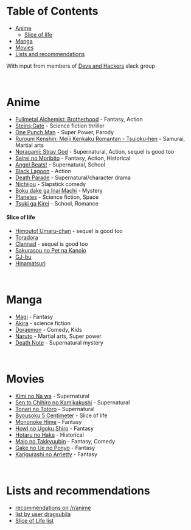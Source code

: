 # <a name="table-of-contents"></a>Table of Contents

* [Anime](#anime)
    * [Slice of life](#slice-of-life)
* [Manga](#manga)
* [Movies](#movies)
* [Lists and recommendations](#lists-and-recommendations)

With input from members of [Devs and Hackers](http://devup.in/) slack group

<br>

# <a name="anime"></a>Anime

* [Fullmetal Alchemist: Brotherhood](https://myanimelist.net/anime/5114/Fullmetal_Alchemist__Brotherhood) - Fantasy, Action
* [Steins;Gate](https://myanimelist.net/anime/9253/Steins_Gate) - Science fiction thriller
* [One Punch Man](https://myanimelist.net/anime/30276/One_Punch_Man) - Super Power, Parody
* [Rurouni Kenshin: Meiji Kenkaku Romantan - Tsuioku-hen](https://myanimelist.net/anime/44/Rurouni_Kenshin__Meiji_Kenkaku_Romantan_-_Tsuioku-hen) - Samurai, Martial arts
* [Noragami: Stray God](https://myanimelist.net/anime/20507/Noragami) - Supernatural, Action, sequel is good too
* [Seirei no Moribito](https://myanimelist.net/anime/1827/Seirei_no_Moribito) - Fantasy, Action, Historical
* [Angel Beats!](https://myanimelist.net/anime/6547/Angel_Beats) - Supernatural, School
* [Black Lagoon](https://myanimelist.net/anime/889/Black_Lagoon) - Action
* [Death Parade](https://myanimelist.net/anime/28223/Death_Parade) - Supernatural/character drama
* [Nichijou](https://myanimelist.net/anime/10165/Nichijou) - Slapstick comedy
* [Boku dake ga Inai Machi](https://myanimelist.net/anime/31043/Boku_dake_ga_Inai_Machi) - Mystery
* [Planetes](https://myanimelist.net/anime/329/Planetes) - Science fiction, Space
* [Tsuki ga Kirei](https://myanimelist.net/anime/34822/Tsuki_ga_Kirei) - School, Romance

#### <a name="slice-of-life"></a>Slice of life

* [Himouto! Umaru-chan](https://myanimelist.net/anime/28825/Himouto_Umaru-chan) - sequel is good too
* [Toradora](https://myanimelist.net/anime/4224/Toradora)
* [Clannad](https://myanimelist.net/anime/2167/Clannad) - sequel is good too
* [Sakurasou no Pet na Kanojo](https://myanimelist.net/anime/13759/Sakurasou_no_Pet_na_Kanojo)
* [GJ-bu](https://myanimelist.net/anime/14811/GJ-bu) 
* [Hinamatsuri](https://myanimelist.net/anime/36296/Hinamatsuri)

<br>

# <a name="manga"></a>Manga

* [Magi](https://myanimelist.net/manga/14790/Magi) - Fantasy
* [Akira](https://myanimelist.net/manga/664/Akira) - science fiction
* [Doraemon](https://myanimelist.net/manga/1032/Doraemon) - Comedy, Kids
* [Naruto](https://myanimelist.net/manga/11/Naruto) - Martial arts, Super power
* [Death Note](https://myanimelist.net/manga/21/Death_Note) - Supernatural mystery

<br>

# <a name="movies"></a>Movies

* [Kimi no Na wa](https://myanimelist.net/anime/32281/Kimi_no_Na_wa) - Supernatural
* [Sen to Chihiro no Kamikakushi](https://myanimelist.net/anime/199/Sen_to_Chihiro_no_Kamikakushi) - Supernatural
* [Tonari no Totoro](https://myanimelist.net/anime/523/Tonari_no_Totoro) - Supernatural
* [Byousoku 5 Centimeter](https://myanimelist.net/anime/1689/Byousoku_5_Centimeter) - Slice of life
* [Mononoke Hime](https://myanimelist.net/anime/164/Mononoke_Hime) - Fantasy
* [Howl no Ugoku Shiro](https://myanimelist.net/anime/431/Howl_no_Ugoku_Shiro) - Fantasy
* [Hotaru no Haka](https://myanimelist.net/anime/578/Hotaru_no_Haka) - Historical
* [Majo no Takkyuubin](https://myanimelist.net/anime/512/Majo_no_Takkyuubin) - Fantasy, Comedy
* [Gake no Ue no Ponyo](https://myanimelist.net/anime/2890/Gake_no_Ue_no_Ponyo) - Fantasy
* [Karigurashi no Arrietty](https://myanimelist.net/anime/7711/Karigurashi_no_Arrietty) - Fantasy

<br>

# <a name="lists-and-recommendations"></a>Lists and recommendations

* [recommendations on /r/anime](https://www.reddit.com/r/anime/wiki/recommendations)
* [list by user dragsubila](https://myanimelist.net/animelist/dragsubila?status=7&order=4&order2=0)
* [Slice of Life list](https://myanimelist.net/anime/genre/36/Slice_of_Life)

